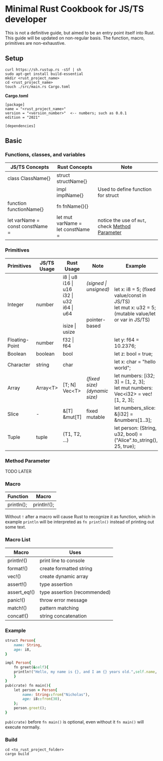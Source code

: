 <h1>Minimal Rust Cookbook for JS/TS developer </h1>

This is not a definitive guide, but aimed to be an entry point itself into Rust. This guide will be updated on non-regular basis. The function, macro, primitives are non-exhaustive.

## Setup
    curl https://sh.rustup.rs -sSf | sh
    sudo apt-get install build-essential
    mkdir <rust_project_name>
    cd <rust_project_name>
    touch ./src/main.rs Cargo.toml

**Cargo.toml**

    [package]
    name = "<rust_project_name>"
    version = "<version_number>"  <-- numbers; such as 0.0.1
    edition = "2021"

    [dependencies]
    
## Basic

### Functions, classes, and variables

| JS/TS Concepts | Rust Concepts | Note |
| --- | --- | --- |
| class ClassName{} | struct structName{} | |
|  | impl implName{} | Used to define function for struct |
| function functionName{} | fn fnName(){} | |
| let varName = <br/> const constName = | let mut varName =  <br/> let constName =  | notice the use of ```mut```, check [Method Parameter](#method-parameter) |

### Primitives

| Primitives | JS/TS Usage | Rust Usage | Note | Example |
| --- | --- | --- | --- | --- |
| Integer | number | i8  \| u8 <br/> i16 \| u16 <br/> i32  \| u32 <br/> i64  \| u64 <br/> <br/> isize \| usize | *(signed \| unsigned)* <br/> <br/> <br/> <br/> <br/> pointer-based | let x: i8 = 5; (fixed value/const in JS/TS) <br/> let mut x: u32 = 5; (mutable value/let or var in JS/TS) |
| Floating-Point | number | f32 \| f64 | | let y: f64 = 10.2376; |
| Boolean | boolean | bool | | let z: bool = true; |
| Character | string | char | | let x: char = "hello world"; |
| Array | Array\<T> | [T; N] <br/> Vec\<T> | *(fixed size)* <br/> *(dynamic size)* | let numbers: [i32; 3] = [1, 2, 3]; <br/> let mut numbers: Vec\<i32> = vec![1, 2, 3]; |
| Slice | - | &[T] <br/> &mut[T] | fixed <br/> mutable | let numbers_slice: &[i32] = &numbers[1..3]; |
| Tuple | tuple | (T1, T2, ...) | | let person: (String, u32, bool) = ("Alice".to_string(), 25, true); |

### Method Parameter

TODO LATER

### Macro

| Function | Macro |
| --- | --- |
| println(); | println!(); |

Without ```!``` after a macro will cause Rust to recognize it as function, which in example ```println``` will be interpreted as ```fn println()``` instead of printing out some text.

### Macro List

| Macro | Uses |
| --- | --- |
| println!() | print line to console |
| format!() | create formatted string |
| vec!() | create dynamic array |
| assert!() | type assertion |
| assert_eq!() | type assertion (recommended) |
| panic!() | throw error message |
| match!() | pattern matching |
| concat!() | string concatenation |

### Example
```ruby
struct Person{
    name: String,
    age: i8,
}

impl Person{
    fn greet(&self){
    println!("Hello, my name is {}, and I am {} years old.",self.name, self.age)
    }
}
pub(crate) fn main(){
    let person = Person{
        name: String::from("Nicholas"),
        age: i8::from(30),
    };
    person.greet();
}
```

```pub(crate)``` before ```fn main()``` is optional, even without it ```fn main()``` will execute normally.

### Build

    cd <to_rust_project_folder>
    cargo build
